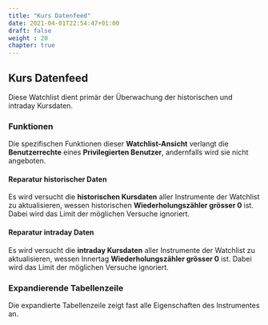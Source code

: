 ```yaml
---
title: "Kurs Datenfeed"
date: 2021-04-01T22:54:47+01:00
draft: false
weight : 20
chapter: true
---
```

## Kurs Datenfeed
Diese Watchlist dient primär der Überwachung der historischen und intraday Kursdaten.

### Funktionen
Die spezifischen Funktionen dieser **Watchlist-Ansicht** verlangt die **Benutzerrechte** eines **Privilegierten Benutzer**, andernfalls wird sie nicht angeboten.

#### Reparatur historischer Daten
 Es wird versucht die **historischen Kursdaten** aller Instrumente der Watchlist zu aktualisieren, wessen historischen **Wiederholungszähler grösser 0** ist. Dabei wird das Limit der möglichen Versuche ignoriert.

#### Reparatur intraday Daten
Es wird versucht die **intraday Kursdaten** aller Instrumente der Watchlist zu aktualisieren, wessen Innertag **Wiederholungszähler grösser 0** ist. Dabei wird das Limit der möglichen Versuche ignoriert.

### Expandierende Tabellenzeile
Die expandierte Tabellenzeile zeigt fast alle Eigenschaften des Instrumentes an. 